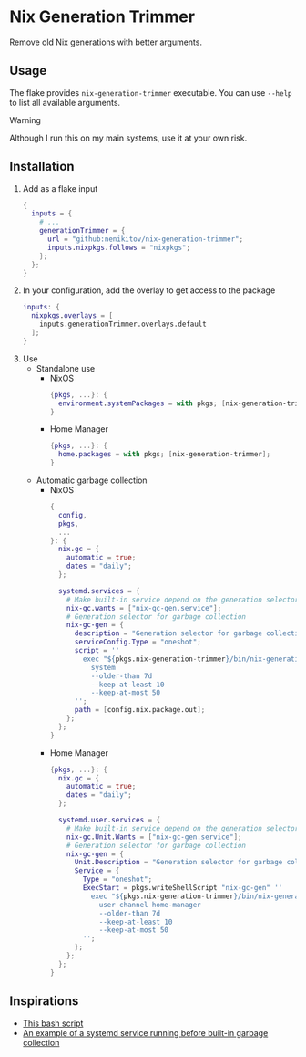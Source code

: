 # Nix Generation Trimmer

Remove old Nix generations with better arguments.

## Usage

The flake provides `nix-generation-trimmer` executable. You can use `--help` to list all available arguments.

> [!WARNING]
> Although I run this on my main systems, use it at your own risk.

## Installation

1. Add as a flake input
    ```nix
    {
      inputs = {
        # ...
        generationTrimmer = {
          url = "github:nenikitov/nix-generation-trimmer";
          inputs.nixpkgs.follows = "nixpkgs";
        };
      };
    }
    ```
2. In your configuration, add the overlay to get access to the package
    ```nix
    inputs: {
      nixpkgs.overlays = [
        inputs.generationTrimmer.overlays.default
      ];
    }
    ```
3. Use
    - Standalone use
        - NixOS
            ```nix
            {pkgs, ...}: {
              environment.systemPackages = with pkgs; [nix-generation-trimmer];
            }
            ```
        - Home Manager
            ```nix
            {pkgs, ...}: {
              home.packages = with pkgs; [nix-generation-trimmer];
            }
            ```
    - Automatic garbage collection
        - NixOS
            ```nix
            {
              config,
              pkgs,
              ...
            }: {
              nix.gc = {
                automatic = true;
                dates = "daily";
              };

              systemd.services = {
                # Make built-in service depend on the generation selector
                nix-gc.wants = ["nix-gc-gen.service"];
                # Generation selector for garbage collection
                nix-gc-gen = {
                  description = "Generation selector for garbage collection";
                  serviceConfig.Type = "oneshot";
                  script = ''
                    exec "${pkgs.nix-generation-trimmer}/bin/nix-generation-trimmer" \
                      system                                                         \
                      --older-than 7d                                                \
                      --keep-at-least 10                                             \
                      --keep-at-most 50
                  '';
                  path = [config.nix.package.out];
                };
              };
            }
            ```
        - Home Manager
            ```nix
            {pkgs, ...}: {
              nix.gc = {
                automatic = true;
                dates = "daily";
              };

              systemd.user.services = {
                # Make built-in service depend on the generation selector
                nix-gc.Unit.Wants = ["nix-gc-gen.service"];
                # Generation selector for garbage collection
                nix-gc-gen = {
                  Unit.Description = "Generation selector for garbage collection";
                  Service = {
                    Type = "oneshot";
                    ExecStart = pkgs.writeShellScript "nix-gc-gen" ''
                      exec "${pkgs.nix-generation-trimmer}/bin/nix-generation-trimmer" \
                        user channel home-manager                                      \
                        --older-than 7d                                                \
                        --keep-at-least 10                                             \
                        --keep-at-most 50
                    '';
                  };
                };
              };
            }
            ```

## Inspirations

- [This bash script](https://gist.github.com/MaxwellDupre/3077cd229490cf93ecab08ef2a79c852)
- [An example of a systemd service running before built-in garbage collection](https://github.com/NixOS/nix/issues/9455#issuecomment-2987325585)
